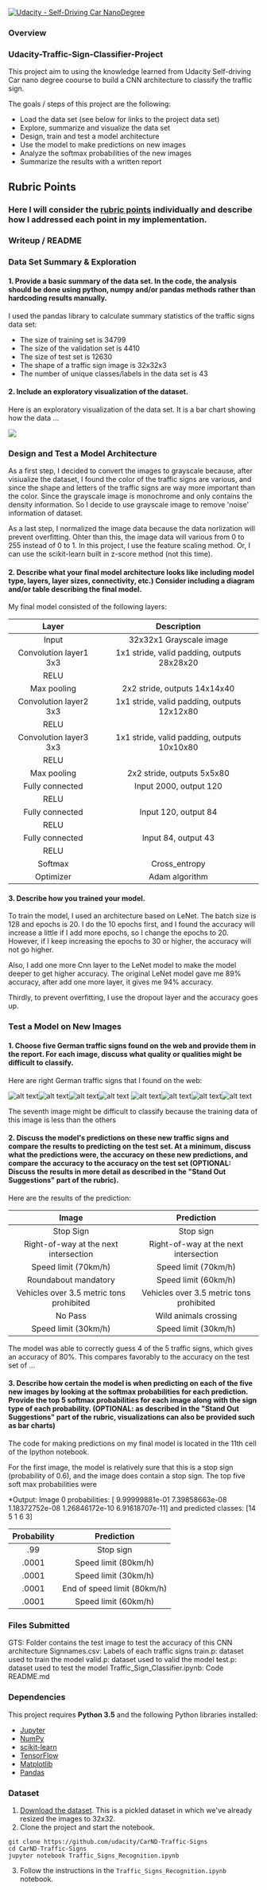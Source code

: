 [![Udacity - Self-Driving Car NanoDegree](https://s3.amazonaws.com/udacity-sdc/github/shield-carnd.svg)](http://www.udacity.com/drive)
### Overview

### Udacity-Traffic-Sign-Classifier-Project
  This project aim to using the knowledge learned from Udacity Self-driving Car nano degree coourse to build a CNN architecture to 
classify the traffic sign.

The goals / steps of this project are the following:
* Load the data set (see below for links to the project data set)
* Explore, summarize and visualize the data set
* Design, train and test a model architecture
* Use the model to make predictions on new images
* Analyze the softmax probabilities of the new images
* Summarize the results with a written report


## Rubric Points
### Here I will consider the [rubric points](https://review.udacity.com/#!/rubrics/481/view) individually and describe how I addressed each point in my implementation.  

### Writeup / README

### Data Set Summary & Exploration

#### 1. Provide a basic summary of the data set. In the code, the analysis should be done using python, numpy and/or pandas methods rather than hardcoding results manually.

I used the pandas library to calculate summary statistics of the traffic
signs data set:

* The size of training set is 34799
* The size of the validation set is 4410
* The size of test set is 12630
* The shape of a traffic sign image is 32x32x3
* The number of unique classes/labels in the data set is 43

#### 2. Include an exploratory visualization of the dataset.

Here is an exploratory visualization of the data set. It is a bar chart showing how the data ...

![](bar%20chart%20of%20dataset.png)

### Design and Test a Model Architecture

As a first step, I decided to convert the images to grayscale because, after visiualize the dataset, I found the color of the traffic signs are various, and since the shape and letters of the traffic signs are way more important than the color. Since the grayscale image is monochrome and only contains the density information. So I decide to use grayscale image to remove 'noise' information of dataset.

As a last step, I normalized the image data because the data norlization will prevent overfitting. Ohter than this, the image data will various from 0 to 255 instead of 0 to 1. In this project, I use the feature scaling method. Or, I can use the scikit-learn built in z-score method (not this time).

#### 2. Describe what your final model architecture looks like including model type, layers, layer sizes, connectivity, etc.) Consider including a diagram and/or table describing the final model.

My final model consisted of the following layers:

| Layer         		|     Description	        					| 
|:---------------------:|:---------------------------------------------:| 
| Input         		| 32x32x1 Grayscale image   							| 
| Convolution layer1 3x3     	| 1x1 stride, valid padding, outputs 28x28x20 	|
| RELU					|												|
| Max pooling	      	| 2x2 stride,  outputs 14x14x40 				|
| Convolution layer2 3x3	    | 1x1 stride, valid padding, outputs 12x12x80    |
| RELU          |                       |
| Convolution layer3 3x3	    | 1x1 stride, valid padding, outputs 10x10x80     |
| RELU          |     |
| Max pooling	      	| 2x2 stride,  outputs 5x5x80 				|
| Fully connected		| Input 2000, output 120        									|
|RELU                  |                                    |
| Fully connected		| Input 120, output 84        									|
|RELU                   |                                   |
| Fully connected		| Input 84, output 43        									|
|RELU                    |                                  |
| Softmax				| Cross_entropy       									|
|Optimizer						|Adam algorithm												|



#### 3. Describe how you trained your model.

To train the model, I used an architecture based on LeNet. The batch size is 128 and epochs is 20. I do the 10 epochs first, and I found the accuracy will increase a little if I add more epochs, so I change the epochs to 20. However, if I keep increasing the epochs to 30 or higher, the accuracy will not go higher. 

Also, I add one more Cnn layer to the LeNet model to make the model deeper to get higher accuracy. The original LeNet model gave me 89% accuracy, after add one more layer, it gives me 94% accuracy.

Thirdly, to prevent overfitting, I use the dropout layer and the accuracy goes up.

### Test a Model on New Images

#### 1. Choose five German traffic signs found on the web and provide them in the report. For each image, discuss what quality or qualities might be difficult to classify.

Here are right German traffic signs that I found on the web:

![alt text](/GTS/1.jpg)![alt text](/GTS/2.jpg)![alt text](/GTS/3.jpg)![alt text](/GTS/4.jpg)
![alt text](/GTS/5.jpg)![alt text](/GTS/6.jpg)![alt text](/GTS/7.jpg)![alt text](/GTS/8.jpg)

The seventh image might be difficult to classify because the training data of this image is less than the others

#### 2. Discuss the model's predictions on these new traffic signs and compare the results to predicting on the test set. At a minimum, discuss what the predictions were, the accuracy on these new predictions, and compare the accuracy to the accuracy on the test set (OPTIONAL: Discuss the results in more detail as described in the "Stand Out Suggestions" part of the rubric).

Here are the results of the prediction:

| Image			        |     Prediction	        					| 
|:---------------------:|:---------------------------------------------:| 
| Stop Sign      		| Stop sign   									| 
| Right-of-way at the next intersection     			| Right-of-way at the next intersection 										|
| Speed limit (70km/h)					| Speed limit (70km/h)											|
| Roundabout mandatory	      		| Speed limit (60km/h)					 				|
| Vehicles over 3.5 metric tons prohibited		| Vehicles over 3.5 metric tons prohibited      							|
| No Pass    | Wild animals crossing|
| Speed limit (30km/h) | Speed limit (30km/h)| 


The model was able to correctly guess 4 of the 5 traffic signs, which gives an accuracy of 80%. This compares favorably to the accuracy on the test set of ...

#### 3. Describe how certain the model is when predicting on each of the five new images by looking at the softmax probabilities for each prediction. Provide the top 5 softmax probabilities for each image along with the sign type of each probability. (OPTIONAL: as described in the "Stand Out Suggestions" part of the rubric, visualizations can also be provided such as bar charts)

The code for making predictions on my final model is located in the 11th cell of the Ipython notebook.

For the first image, the model is relatively sure that this is a stop sign (probability of 0.6), and the image does contain a stop sign. The top five soft max probabilities were

*Output: Image 0 probabilities: [  9.99999881e-01   7.39858663e-08   1.18372752e-08   1.26846172e-10 6.91618707e-11] and predicted classes: [14  5  1  6  3]

| Probability         	|     Prediction	        					| 
|:---------------------:|:---------------------------------------------:| 
| .99         			| Stop sign   									| 
| .0001     				| Speed limit (80km/h) 										|
| .0001					    | Speed limit (30km/h)											|
| .0001	      			| End of speed limit (80km/h)					 				|
| .0001				      | Speed limit (60km/h)      							|

### Files Submitted
   GTS: Folder contains the test image to test the accuracy of this CNN architecture
   Signnames.csv: Labels of each traffic signs
   train.p: dataset used to train the model
   valid.p: dataset used to valid the model
   test.p: dataset used to test the model
   Traffic_Sign_Classifier.ipynb: Code
   README.md

### Dependencies

This project requires **Python 3.5** and the following Python libraries installed:

- [Jupyter](http://jupyter.org/)
- [NumPy](http://www.numpy.org/)
- [scikit-learn](http://scikit-learn.org/)
- [TensorFlow](http://tensorflow.org)
- [Matplotlib](http://matplotlib.org/)
- [Pandas](http://pandas.pydata.org/) 

### Dataset

1. [Download the dataset](https://d17h27t6h515a5.cloudfront.net/topher/2016/November/581faac4_traffic-signs-data/traffic-signs-data.zip). This is a pickled dataset in which we've already resized the images to 32x32.
2. Clone the project and start the notebook.
```
git clone https://github.com/udacity/CarND-Traffic-Signs
cd CarND-Traffic-Signs
jupyter notebook Traffic_Signs_Recognition.ipynb
```
3. Follow the instructions in the `Traffic_Signs_Recognition.ipynb` notebook.
